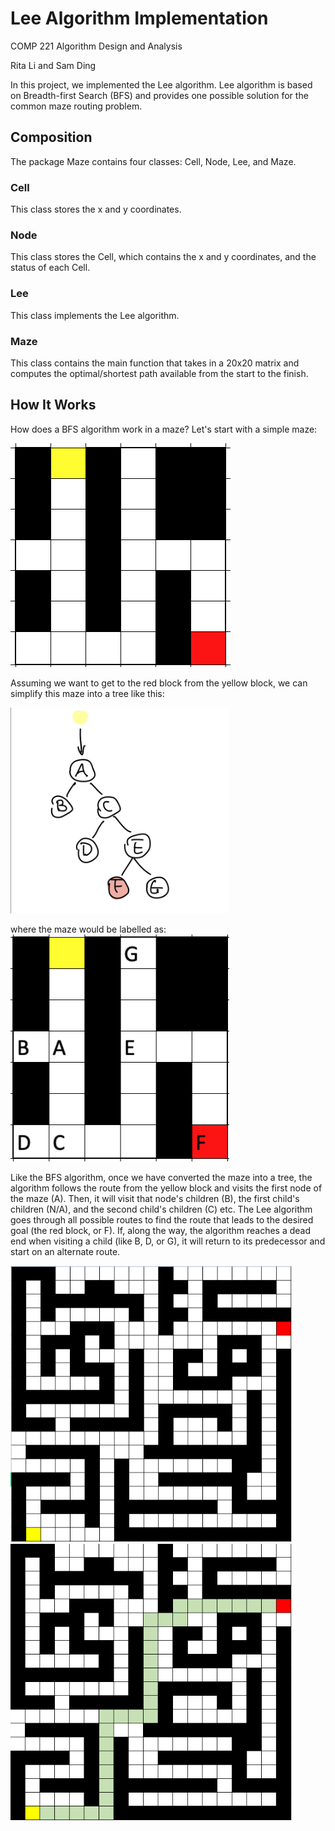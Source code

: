 # Lee Algorithm Implementation
COMP 221 Algorithm Design and Analysis 

Rita Li and Sam Ding

In this project, we implemented the Lee algorithm. Lee algorithm is based on Breadth-first Search (BFS) and provides one possible solution for the common maze routing problem.

## Composition
The package Maze contains four classes: Cell, Node, Lee, and Maze.

### Cell
This class stores the x and y coordinates.

### Node
This class stores the Cell, which contains the x and y coordinates, and the status of each Cell.

### Lee
This class implements the Lee algorithm. 

### Maze
This class contains the main function that takes in a 20x20 matrix and computes the optimal/shortest path available from the start to the finish.


## How It Works
How does a BFS algorithm work in a maze? Let's start with a simple maze:

![a sample 7x7 maze](img/7x7.png)

Assuming we want to get to the red block from the yellow block, we can simplify this maze into a tree like this:

<img src="img/7x7graph.jpeg" width="350" />

where the maze would be labelled as:
<img src="img/7x7mazeWithG.png" width="350" />

Like the BFS algorithm, once we have converted the maze into a tree, the algorithm follows the route from the yellow block and visits the first node of the maze (A). Then, it will visit that node's children (B), the first child's children (N/A), and the second child's children (C) etc. The Lee algorithm goes through all possible routes to find the route that leads to the desired goal (the red block, or F). If, along the way, the algorithm reaches a dead end when visiting a child (like B, D, or G), it will return to its predecessor and start on an alternate route. 



<img src="img/sample%20matrix.png" width="450" />

<img src="img/sample%20solution.png" width="450" />


